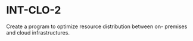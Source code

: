 # INT-CLO-2
Create a program to optimize resource distribution between on- premises and cloud infrastructures.
